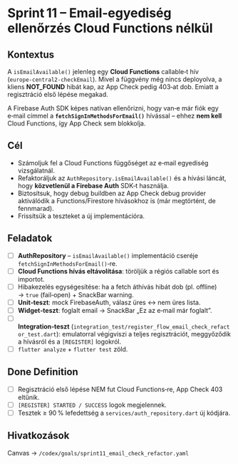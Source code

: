 # Sprint 11 – Email‑egyediség ellenőrzés Cloud Functions nélkül

## Kontextus

A `isEmailAvailable()` jelenleg egy **Cloud Functions** callable‑t hív (`europe‑central2-checkEmail`). Mivel a függvény még nincs deployolva, a kliens **NOT\_FOUND** hibát kap, az App Check pedig 403‑at dob. Emiatt a regisztráció első lépése megakad.

A Firebase Auth SDK képes natívan ellenőrizni, hogy van‑e már fiók egy e‑mail címmel a **`fetchSignInMethodsForEmail()`** hívással – ehhez **nem kell** Cloud Functions, így App Check sem blokkolja.

## Cél

* Számoljuk fel a Cloud Functions függőséget az e‑mail egyediség vizsgálatnál.
* Refaktoráljuk az `AuthRepository.isEmailAvailable()` és a hívási láncát, hogy **közvetlenül a Firebase Auth** SDK‑t használja.
* Biztosítsuk, hogy debug buildben az App Check debug provider aktiválódik a Functions/Firestore hívásokhoz is (már megtörtént, de fennmarad).
* Frissítsük a teszteket a új implementációra.

## Feladatok

* [ ] **AuthRepository** – `isEmailAvailable()` implementáció cseréje `fetchSignInMethodsForEmail()`‑re.
* [ ] **Cloud Functions hívás eltávolítása**: töröljük a régiós callable sort és importot.
* [ ] Hibakezelés egységesítése: ha a fetch áthívás hibát dob (pl. offline) → `true` (fail‑open) + SnackBar warning.
* [ ] **Unit‑teszt**: mock FirebaseAuth, válasz üres ↔ nem üres lista.
* [ ] **Widget‑teszt**: foglalt email → SnackBar „Ez az e‑mail már foglalt”.
* [ ] **Integration‑teszt** (`integration_test/register_flow_email_check_refactor_test.dart`): emulatorral végigviszi a teljes regisztrációt, meggyőződik a hívásról és a `[REGISTER]` logokról.
* [ ] `flutter analyze` + `flutter test` zöld.

## Done Definition

* [ ] Regisztráció első lépése NEM fut Cloud Functions‑re, App Check 403 eltűnik.
* [ ] `[REGISTER] STARTED / SUCCESS` logok megjelennek.
* [ ] Tesztek ≥ 90 % lefedettség a `services/auth_repository.dart` új kódjára.

## Hivatkozások

Canvas → `/codex/goals/sprint11_email_check_refactor.yaml`
